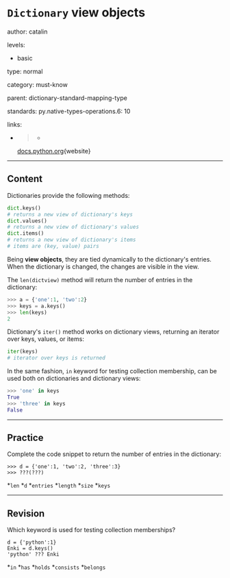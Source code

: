 # `Dictionary` view objects
author: catalin

levels:

  - basic

type: normal

category: must-know

parent: dictionary-standard-mapping-type

standards:
  py.native-types-operations.6: 10

links:

  - >-
    [docs.python.org](https://docs.python.org/3.5/library/stdtypes.html#dictionary-view-objects){website}

---
## Content

Dictionaries provide the following methods:
```python
dict.keys()
# returns a new view of dictionary's keys
dict.values()
# returns a new view of dictionary's values
dict.items()
# returns a new view of dictionary's items
# items are (key, value) pairs
```

Being **view objects**, they are tied dynamically to the dictionary's entries. When the dictionary is changed, the changes are visible in the view.

The `len(dictview)` method will return the number of entries in the dictionary:
```python
>>> a = {'one':1, 'two':2}
>>> keys = a.keys()
>>> len(keys)
2
```
Dictionary's `iter()` method works on dictionary views, returning an iterator over keys, values, or items:
```python
iter(keys)
# iterator over keys is returned
```
In the same fashion, `in` keyword for testing collection membership, can be used both on dictionaries and dictionary views:
```python
>>> 'one' in keys
True
>>> 'three' in keys
False

```

---
## Practice

Complete the code snippet to return the number of entries in the dictionary:

```
>>> d = {'one':1, 'two':2, 'three':3}
>>> ???(???)
```

*`len`
*`d`
*`entries`
*`length`
*`size`
*`keys`

---
## Revision

Which keyword is used for testing collection memberships?

```
d = {'python':1}
Enki = d.keys()
'python' ??? Enki
```

*`in`
*`has`
*`holds`
*`consists`
*`belongs`
